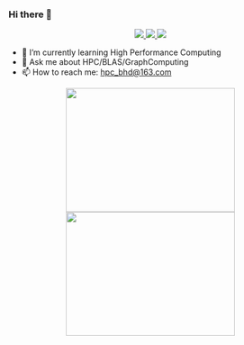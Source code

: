 ### Hi there 👋

<div align="center">
    <a href="https://www.zhihu.com/people/hpc_bhd">
        <img src="https://img.shields.io/static/v1?label=zhihu&message=hpc_bhd&color=blue" />
    </a>
    <a href="https://blog.csdn.net/qq_29117927">
        <img src="https://img.shields.io/static/v1?label=CSDN&message=hpc_bhd&color=blue" />
    </a>
    <a href="https://bhd.qhu-hdacp.cn/">
        <img src="https://img.shields.io/static/v1?label=HomePage&message=hpc_bhd&color=blue" />
    </a>
</div>

<!--
**nulidangxueshen/nulidangxueshen** is a ✨ _special_ ✨ repository because its `README.md` (this file) appears on your GitHub profile.
Here are some ideas to get you started:
-->

- 🌱 I’m currently learning High Performance Computing
- 💬 Ask me about HPC/BLAS/GraphComputing
- 📫 How to reach me: hpc_bhd@163.com

<div align="center">
    <img height="220px" width="300px" src="https://stats.justsong.cn/api/github?username=nulidangxueshen&theme=dark" />
    <img height="220px" width="300px" src="https://stats.justsong.cn/api/nowcoder?id=4074620&theme=dark" />
</div>

